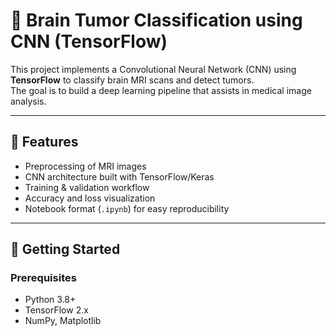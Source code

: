# 🧠 Brain Tumor Classification using CNN (TensorFlow)

This project implements a Convolutional Neural Network (CNN) using **TensorFlow** to classify brain MRI scans and detect tumors.  
The goal is to build a deep learning pipeline that assists in medical image analysis.

---

## 📌 Features
- Preprocessing of MRI images  
- CNN architecture built with TensorFlow/Keras  
- Training & validation workflow  
- Accuracy and loss visualization  
- Notebook format (`.ipynb`) for easy reproducibility  

---

## 🚀 Getting Started

### Prerequisites
- Python 3.8+
- TensorFlow 2.x
- NumPy, Matplotlib

